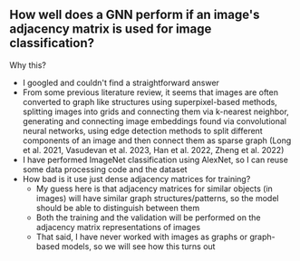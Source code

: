 ## How well does a GNN perform if an image's adjacency matrix is used for image classification?

Why this?
- I googled and couldn't find a straightforward answer
- From some previous literature review, it seems that images are often converted to graph like structures using superpixel-based methods, splitting images into grids and connecting them via k-nearest neighbor, generating and connecting image embeddings found via convolutional neural networks, using edge detection methods to split different components of an image and then connect them as sparse graph (Long et al. 2021, Vasudevan et al. 2023, Han et al. 2022, Zheng et al. 2022)
- I have performed ImageNet classification using AlexNet, so I can reuse some data processing code and the dataset
- How bad is it use just dense adjacency matrices for training?
    - My guess here is that adjacency matrices for similar objects (in images) will have similar graph structures/patterns, so the model should be able to distinguish between them
    - Both the training and the validation will be performed on the adjacency matrix representations of images
    - That said, I have never worked with images as graphs or graph-based models, so we will see how this turns out